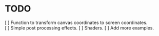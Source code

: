 # TODO

[ ] Function to transform canvas coordinates to screen coordinates.  
[ ] Simple post processing effects.
[ ] Shaders.
[ ] Add more examples.
